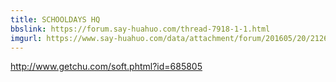 ```yaml
---
title: SCHOOLDAYS HQ
bbslink: https://forum.say-huahuo.com/thread-7918-1-1.html
imgurl: https://www.say-huahuo.com/data/attachment/forum/201605/20/212618e9kdss1j18n8sw7s.jpg
---
```


http://www.getchu.com/soft.phtml?id=685805<!--more-->
